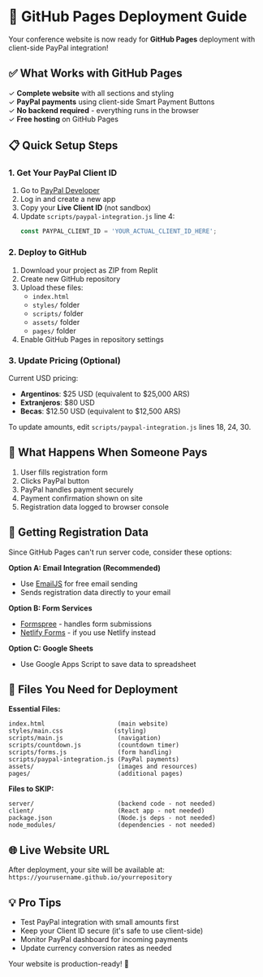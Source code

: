 # 🚀 GitHub Pages Deployment Guide

Your conference website is now ready for **GitHub Pages** deployment with client-side PayPal integration!

## ✅ What Works with GitHub Pages

✓ **Complete website** with all sections and styling  
✓ **PayPal payments** using client-side Smart Payment Buttons  
✓ **No backend required** - everything runs in the browser  
✓ **Free hosting** on GitHub Pages  

## 📋 Quick Setup Steps

### 1. Get Your PayPal Client ID

1. Go to [PayPal Developer](https://developer.paypal.com)
2. Log in and create a new app
3. Copy your **Live Client ID** (not sandbox)
4. Update `scripts/paypal-integration.js` line 4:
   ```javascript
   const PAYPAL_CLIENT_ID = 'YOUR_ACTUAL_CLIENT_ID_HERE';
   ```

### 2. Deploy to GitHub

1. Download your project as ZIP from Replit
2. Create new GitHub repository
3. Upload these files:
   - `index.html`
   - `styles/` folder
   - `scripts/` folder  
   - `assets/` folder
   - `pages/` folder
4. Enable GitHub Pages in repository settings

### 3. Update Pricing (Optional)

Current USD pricing:
- **Argentinos**: $25 USD (equivalent to $25,000 ARS)
- **Extranjeros**: $80 USD  
- **Becas**: $12.50 USD (equivalent to $12,500 ARS)

To update amounts, edit `scripts/paypal-integration.js` lines 18, 24, 30.

## 🎯 What Happens When Someone Pays

1. User fills registration form
2. Clicks PayPal button  
3. PayPal handles payment securely
4. Payment confirmation shown on site
5. Registration data logged to browser console

## 📧 Getting Registration Data

Since GitHub Pages can't run server code, consider these options:

**Option A: Email Integration (Recommended)**
- Use [EmailJS](https://emailjs.com) for free email sending
- Sends registration data directly to your email

**Option B: Form Services**  
- [Formspree](https://formspree.io) - handles form submissions
- [Netlify Forms](https://netlify.com) - if you use Netlify instead

**Option C: Google Sheets**
- Use Google Apps Script to save data to spreadsheet

## 🔧 Files You Need for Deployment

**Essential Files:**
```
index.html                    (main website)
styles/main.css              (styling)
scripts/main.js               (navigation)
scripts/countdown.js          (countdown timer)
scripts/forms.js              (form handling)
scripts/paypal-integration.js (PayPal payments)
assets/                       (images and resources)
pages/                        (additional pages)
```

**Files to SKIP:**
```
server/                       (backend code - not needed)
client/                       (React app - not needed)
package.json                  (Node.js deps - not needed)
node_modules/                 (dependencies - not needed)
```

## 🌐 Live Website URL

After deployment, your site will be available at:
`https://yourusername.github.io/yourrepository`

## 💡 Pro Tips

- Test PayPal integration with small amounts first
- Keep your Client ID secure (it's safe to use client-side)
- Monitor PayPal dashboard for incoming payments
- Update currency conversion rates as needed

Your website is production-ready! 🎉